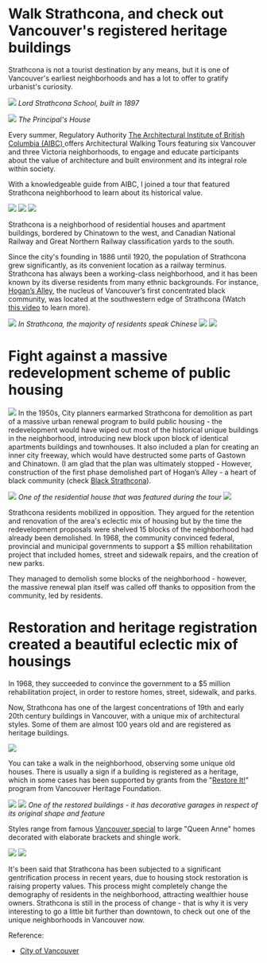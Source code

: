 # Walk Strathcona, and check out Vancouver's registered heritage buildings

Strathcona is not a tourist destination by any means, but it is one of Vancouver's earliest neighborhoods and has a lot to offer to gratify urbanist's curiosity.

![](Strathcona0.jpg)
*Lord Strathcona School, built in 1897*

![](Strathcona1.jpg)
*The Principal's House*

Every summer, Regulatory Authority [The Architectural Institute of British Columbia (AIBC) ](https://aibc.ca/) offers Architectural Walking Tours featuring six Vancouver and three Victoria neighborhoods, to engage and educate participants about the value of architecture and built environment and its integral role within society.

With a knowledgeable guide from AIBC, I joined a tour that featured Strathcona neighborhood to learn about its historical
value.

![](Strathcona2.jpg)
![](Strathcona10.jpg)
![](Strathcona7.jpg)

Strathcona is a neighborhood of residential houses and apartment buildings, bordered by Chinatown to the west, and Canadian National Railway and Great Northern Railway classification yards to the south.

Since the city's founding in 1886 until 1920, the population of Strathcona grew significantly, as its convenient location as a railway terminus. Strathcona has always been a working-class neighborhood, and it has been known by its diverse residents from many ethnic backgrounds. For instance, [Hogan’s Alley](http://www.vancouverheritagefoundation.org/place-that-matters/hogans-alley/), the nucleus of Vancouver’s first concentrated black community, was located at the southwestern edge of Strathcona (Watch [this video](https://www.youtube.com/watch?v=ANX5kYh-8dc) to learn more).

![](Strathcona4.jpg)
*In Strathcona, the majority of residents speak Chinese*
![](Strathcona14.jpg)
![](Strathcona17.jpg)


# Fight against a massive redevelopment scheme of public housing

![](Strathcona6.jpg)
In the 1950s, City planners earmarked Strathcona for demolition as part of a massive urban renewal program to build public housing - the redevelopment would have wiped out most of the historical unique buildings in the neighborhood, introducing new block upon block of identical apartments buildings and townhouses. It also included a plan for creating an inner city freeway, which would have destructed some parts of Gastown and Chinatown. (I am glad that the plan was ultimately stopped - However, construction of the first phase demolished part of Hogan’s Alley - a heart of black community (check [Black Strathcona](http://blackstrathcona.com/)).

![](Strathcona3.jpg)
*One of the residential house that was featured during the tour*
![](Strathcona5.jpg)

Strathcona residents mobilized in opposition. They argued for the retention and renovation of the area's eclectic mix of housing but by the time the redevelopment proposals were shelved 15 blocks of the neighborhood had already been demolished. In 1968, the community convinced federal, provincial and municipal governments to support a $5 million rehabilitation project that included homes, street and sidewalk repairs, and the creation of new parks.

They managed to demolish some blocks of the neighborhood - however, the massive renewal plan itself was called off thanks to opposition from the community, led by residents.  

# Restoration and heritage registration created a beautiful eclectic mix of housings

In 1968, they succeeded to convince the government to a $5 million rehabilitation project, in order to restore homes, street, sidewalk, and parks.

Now, Strathcona has one of the largest concentrations of 19th and early 20th century buildings in Vancouver, with a unique mix of architectural styles. Some of them are almost 100 years old and are registered as heritage buildings.

![](Strathcona8.jpg)

You can take a walk in the neighborhood, observing some unique old houses. There is usually a sign if a building is registered as a heritage, which in some cases has been supported by grants from the "[Restore It!](http://www.vancouverheritagefoundation.org/restoreit.html)" program from Vancouver Heritage Foundation.

![](Strathcona12.jpg)
![](Strathcona11.jpg)
*One of the restored buildings - it has decorative garages in respect of its original shape and feature*

Styles range from famous [Vancouver special](https://en.wikipedia.org/wiki/Vancouver_Special) to large "Queen Anne" homes decorated with elaborate brackets and shingle work.

![](Strathcona13.jpg)
![](Strathcona9.jpg)

It's been said that Strathcona has been subjected to a significant gentrification process in recent years, due to housing stock restoration is raising property values. This process might completely change the demography of residents in the neighborhood, attracting wealthier house owners. Strathcona is still in the process of change - that is why it is very interesting to go a little bit further than downtown, to check out one of the unique neighborhoods in Vancouver now.

Reference:
- [City of Vancouver](https://vancouver.ca/news-calendar/strathcona.aspx)
